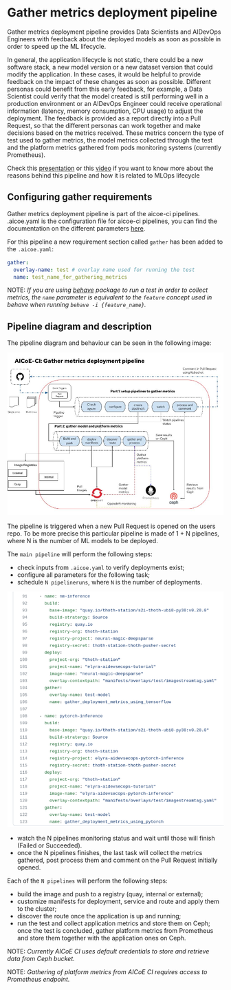 # Gather metrics deployment pipeline


Gather metrics deployment pipeline provides Data Scientists and AIDevOps Engineers with feedback about the deployed models as soon as possible in order to speed up the ML lifecycle.

In general, the application lifecycle is not static, there could be a new software stack, a new model version or a new dataset version that could modify the application. In these cases, it would be helpful to provide feedback on the impact of these changes as soon as possible. Different personas could benefit from this early feedback, for example, a Data Scientist could verify that the model created is still performing well in a production environment or an AIDevOps Engineer could receive operational information (latency, memory consumption, CPU usage) to adjust the deployment.
The feedback is provided as a report directly into a Pull Request, so that the different personas can work together and make decisions based on the metrics received. These metrics concern the type of test used to gather metrics, the model metrics collected through the test and the platform metrics gathered from pods monitoring systems (currently Prometheus).

Check this [presentation](https://github.com/thoth-station/talks/blob/master/2021-09-03-devconf-us/Feedback%20about%20deployment%20of%20an%20intelligent%20app%20-%20DevConfUS.pdf) or this [video](https://www.youtube.com/watch?v=toZzyjB0ReA) if you want to know more about the reasons behind this pipeline and how it is related to MLOps lifecycle


## Configuring gather requirements

Gather metrics deployment pipeline is part of the aicoe-ci pipelines. .aicoe.yaml is the configuration file for aicoe-ci pipelines, you can find the documentation on the different parameters [here](https://github.com/AICoE/aicoe-ci#aicoe-ci-configuration-file).

For this pipeline a new requirement section called `gather` has been added to the `.aicoe.yaml`:

```yaml
gather:
  overlay-name: test # overlay name used for running the test
  name: test_name_for_gathering_metrics
```

NOTE: _If you are using [behave](https://github.com/behave/behave) package to run a test in order to collect metrics, the `name` parameter is equivalent to the `feature` concept used in behave when running `behave -i {feature_name}`._


## Pipeline diagram and description

The pipeline diagram and behaviour can be seen in the following image:

![gather metrics deployment pipeline architecture](./gather-metrics-deployments-pipeline.jpg)

The pipeline is triggered when a new Pull Request is opened on the users repo. To be more precise this particular pipeline is made of 1 + N pipelines, where N is the number of ML models to be deployed.

The `main pipeline` will perform the following steps: 
- check inputs from `.aicoe.yaml` to verify deployments exist;
- configure all parameters for the following task; 
- schedule `N pipelineruns`, where `N` is the number of deployments. 

![multiple deployments](./multiple-deployments.png)

- watch the N pipelines monitoring status and wait until those will finish (Failed or Succeeded). 
- once the N pipelines finishes, the last task will collect the metrics gathered, post process them and comment on the Pull Request initially opened.

Each of the `N pipelines` will perform the following steps:

- build the image and push to a registry (quay, internal or external);
- customize manifests for deployment, service and route and apply them to the cluster;
- discover the route once the application is up and running;
- run the test and collect application metrics and store them on Ceph; once the test is concluded, gather platform metrics from Prometheus and store them together with the application ones on Ceph.

NOTE: _Currently AICoE CI uses default credentials to store and retrieve data from Ceph bucket._

NOTE: _Gathering of platform metrics from AICoE CI requires access to Prometheus endpoint._